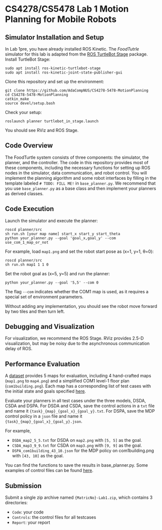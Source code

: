 # CS4278/CS5478 Lab 1 Motion Planning for Mobile Robots


## Simulator Installation and Setup

In Lab 1pre, you have already installed ROS Kinetic. The *FoodTutrle* simulator
for this lab is adapted from the [ROS TurtleBot
Stage](http://wiki.ros.org/turtlebot_stage) package. Install TurtleBot Stage:

```
sudo apt install ros-kinetic-turtlebot-stage
sudo apt install ros-kinetic-joint-state-publisher-gui
```

Clone this repository and set up the environment:
```
git clone https://github.com/AdaCompNUS/CS4278-5478-MotionPlanning
cd CS4278-5478-MotionPlanning
catkin_make
source devel/setup.bash
```

Check your setup:
```
roslaunch planner turtlebot_in_stage.launch
```
You should see RViz and ROS Stage. 

## Code Overview

The FoodTurtle system consists of three components: the simulator, the planner,
and the controller. The code in this repository provides most of these
components, including the necessary functions for setting up ROS nodes in the
simulator, data communication, and robot control. You will implement the
planning algorithm and some robot interfaces by filling in the template labeled
`# TODO: FILL ME!` in `base_planner.py`. We recommend that you use
`base_planner.py` as a base class and then implement your planners as derived
classes.

## Code Execution
Launch the simulator and execute the planner: 
```
roscd planner/src
sh run.sh [your map name] start_x start_y start_theta
python your_planner.py --goal 'goal_x,goal_y' --com use_com_1_map_or_not
```

For example, load `map1.png` and set the robot start pose as (x=1, y=1, θ=0): 
```
roscd planner/src
sh run.sh map1 1 1 0
```

Set the robot goal as (x=5, y=5) and run the planner:
```
python your_planner.py --goal '5,5' --com 0
```
The flag `--com` indicates whether the COM1 map is used, as it requires a special set of environment parameters. 

Without adding any implementation, you should see the robot move forward by two
tiles and then turn left.

## Debugging and Visualization
For visualization, we recommend the ROS Stage. RViz provides 2.5-D
visualization, but may be noisy due to the asynchronous communication delay of
ROS.

## Performance Evaluation
A [dataset](./src/planner/maps/) provides 5 maps for evaluation, including 4
hand-crafted maps (`map1.png` to `map4.png`) and a simplified COM1 level-1 floor
plan (`com1building.png`). Each map has a corresponding list of test cases with
the initial state and goals specified [here](./files/goals.json).

Evaluate your planners in all test cases under the three models, DSDA, CSDA and
DSPA. For DSDA and CSDA, save the control actions in a `txt` file and name it
`{task}_{map}_{goal_x}_{goal_y}.txt`. For DSPA, save the MDP control policy in a
`json` file and name it `{task}_{map}_{goal_x}_{goal_y}.json`.


For example, 
- `DSDA_map2_5_5.txt` for DSDA on `map2.png` with `[5, 5]` as the goal.
- `CSDA_map3_9_9.txt` for CSDA on `map3.png` with `[9, 9]` as the goal.
- `DSPA_com1building_43_10.json` for the MDP policy on com1building.png with `[43, 10]` as the
  goal.

You can find the functions to save the results in base_planner.py. Some examples
of control files can be found [here](./files/).

## Submission
Submit a single zip archive named `{MatricNo}-Lab1.zip`, which contains 3 directories:
- `Code`: your code
- `Controls`: the control files for all testcases
- `Report`: your report
